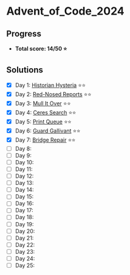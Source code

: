 # Advent_of_Code_2024

## Progress
- **Total score: 14/50 :star:**

## Solutions
- [X] Day 1: [Historian Hysteria](https://github.com/andreasduerloo/Advent_of_Code_2024/tree/main/day_01) :star::star:
- [X] Day 2: [Red-Nosed Reports](https://github.com/andreasduerloo/Advent_of_Code_2024/tree/main/day_02) :star::star:
- [X] Day 3: [Mull It Over](https://github.com/andreasduerloo/Advent_of_Code_2024/tree/main/day_03) :star::star:
- [X] Day 4: [Ceres Search](https://github.com/andreasduerloo/Advent_of_Code_2024/tree/main/day_04) :star::star:
- [X] Day 5: [Print Queue](https://github.com/andreasduerloo/Advent_of_Code_2024/tree/main/day_05) :star::star:
- [X] Day 6: [Guard Gallivant](https://github.com/andreasduerloo/Advent_of_Code_2024/tree/main/day_06) :star::star:
- [X] Day 7: [Bridge Repair](https://github.com/andreasduerloo/Advent_of_Code_2024/tree/main/day_06) :star::star:
- [ ] Day 8:
- [ ] Day 9:
- [ ] Day 10:
- [ ] Day 11:
- [ ] Day 12:
- [ ] Day 13:
- [ ] Day 14:
- [ ] Day 15:
- [ ] Day 16:
- [ ] Day 17:
- [ ] Day 18:
- [ ] Day 19:
- [ ] Day 20:
- [ ] Day 21:
- [ ] Day 22:
- [ ] Day 23:
- [ ] Day 24:
- [ ] Day 25: